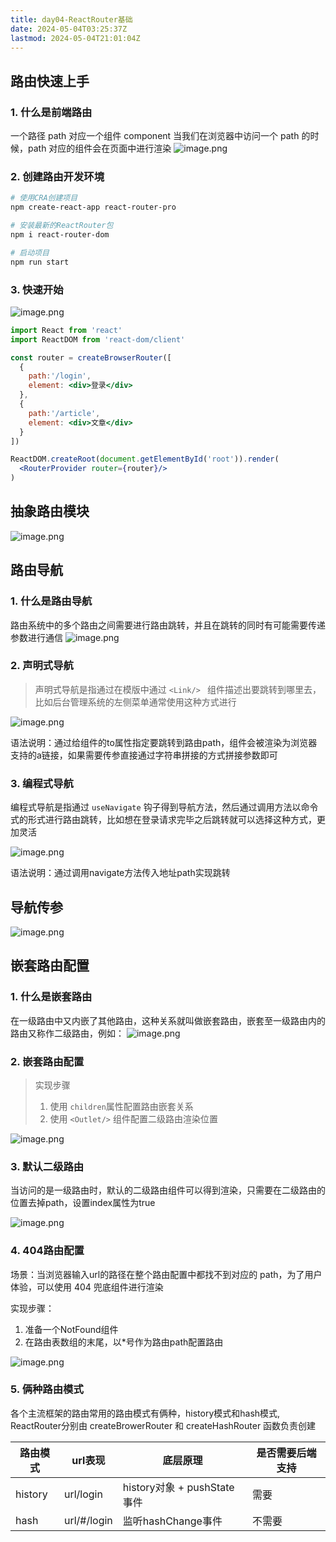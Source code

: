 ```yaml
---
title: day04-ReactRouter基础
date: 2024-05-04T03:25:37Z
lastmod: 2024-05-04T21:01:04Z
---
```


## 路由快速上手

### 1. 什么是前端路由

一个路径 path 对应一个组件 component 当我们在浏览器中访问一个 path 的时候，path 对应的组件会在页面中进行渲染
![image.png](https://cdn.jsdelivr.net/npm/itheima-react/assets/1-20240504032629-jqvimey.png)

### 2. 创建路由开发环境

```bash
# 使用CRA创建项目
npm create-react-app react-router-pro

# 安装最新的ReactRouter包
npm i react-router-dom

# 启动项目
npm run start
```

### 3. 快速开始

![image.png](https://cdn.jsdelivr.net/npm/itheima-react/assets/2-20240504032629-s687vd5.png)

```jsx
import React from 'react'
import ReactDOM from 'react-dom/client'

const router = createBrowserRouter([
  {
    path:'/login',
    element: <div>登录</div>
  },
  {
    path:'/article',
    element: <div>文章</div>
  }
])

ReactDOM.createRoot(document.getElementById('root')).render(
  <RouterProvider router={router}/>
)
```

## 抽象路由模块

![image.png](https://cdn.jsdelivr.net/npm/itheima-react/assets/3-20240504032629-931l9ta.png)

## 路由导航

### 1. 什么是路由导航

路由系统中的多个路由之间需要进行路由跳转，并且在跳转的同时有可能需要传递参数进行通信
![image.png](https://cdn.jsdelivr.net/npm/itheima-react/assets/4-20240504032629-irewug2.png)

### 2. 声明式导航

> 声明式导航是指通过在模版中通过 `<Link/> ` 组件描述出要跳转到哪里去，比如后台管理系统的左侧菜单通常使用这种方式进行

![image.png](https://cdn.jsdelivr.net/npm/itheima-react/assets/5-20240504032629-rp9exsw.png)

语法说明：通过给组件的to属性指定要跳转到路由path，组件会被渲染为浏览器支持的a链接，如果需要传参直接通过字符串拼接的方式拼接参数即可

### 3. 编程式导航

编程式导航是指通过 `useNavigate` 钩子得到导航方法，然后通过调用方法以命令式的形式进行路由跳转，比如想在登录请求完毕之后跳转就可以选择这种方式，更加灵活

![image.png](https://cdn.jsdelivr.net/npm/itheima-react/assets/6-20240504032629-2egyenm.png)

语法说明：通过调用navigate方法传入地址path实现跳转

## 导航传参

![image.png](https://cdn.jsdelivr.net/npm/itheima-react/assets/7-20240504032629-u8n4tsk.png)

## 嵌套路由配置

### 1. 什么是嵌套路由

在一级路由中又内嵌了其他路由，这种关系就叫做嵌套路由，嵌套至一级路由内的路由又称作二级路由，例如：
![image.png](https://cdn.jsdelivr.net/npm/itheima-react/assets/8-20240504032629-679jujg.png)

### 2. 嵌套路由配置

> 实现步骤
>
> 1. 使用 `children`属性配置路由嵌套关系
> 2. 使用 `<Outlet/>` 组件配置二级路由渲染位置

![image.png](https://cdn.jsdelivr.net/npm/itheima-react/assets/9-20240504032629-zabzuoi.png)

### 3. 默认二级路由

当访问的是一级路由时，默认的二级路由组件可以得到渲染，只需要在二级路由的位置去掉path，设置index属性为true

![image.png](https://cdn.jsdelivr.net/npm/itheima-react/assets/10-20240504032629-vp0s8pn.png)

### 4. 404路由配置

场景：当浏览器输入url的路径在整个路由配置中都找不到对应的 path，为了用户体验，可以使用 404 兜底组件进行渲染

实现步骤：

1. 准备一个NotFound组件
2. 在路由表数组的末尾，以*号作为路由path配置路由

![image.png](https://cdn.jsdelivr.net/npm/itheima-react/assets/11-20240504032629-8coe0uj.png)

### 5. 俩种路由模式

各个主流框架的路由常用的路由模式有俩种，history模式和hash模式, ReactRouter分别由 createBrowerRouter 和 createHashRouter 函数负责创建

|路由模式|url表现|底层原理|是否需要后端支持|
| --------| -----------| ---------------------------| ----------------|
|history|url/login|history对象 + pushState事件|需要|
|hash|url/#/login|监听hashChange事件|不需要|
